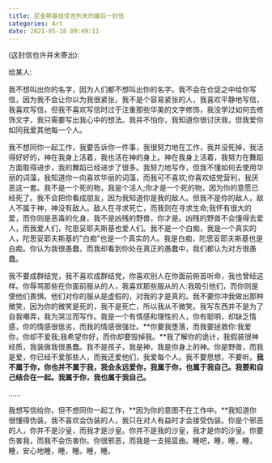 ```yaml
---
title: 尼金斯基给佳吉列夫的最后一封信
categories: Art
date: 2021-05-18 09:49:11
---
```



(这封信也许并未寄出):

给某人:

我不想叫出你的名字，因为人们都不想叫出你的名字。我不会在仓促之中给你写信，因为我不会让你以为我很紧张，我不是个容易紧张的人，我喜欢平静地写信，我喜欢写信，但我不喜欢写信时过于注重那些华美的文字修饰，我没学过如何去修饰文字，我只需要写出我心中的想法。我并不怕你，我知道你很讨厌我，但我爱你如同我爱其他每一个人。

<!--more-->

我不想同你一起工作，我要告诉你一件事，我很努力地在工作，我并没死掉，我活得好好的，神在我身上活着，我也活在神的身上。神在我身上活着，我努力在舞蹈方面取得进步，我的舞蹈已经进步了很多。我努力地写作，但我不懂如何去使用华丽的词藻，我知道你一向喜欢华丽的词藻，而我可不喜欢;你喜欢结党营利，我厌恶这一套。我不是一个死的物，我是个活人;你才是一个死的物，因为你的意愿已经死了。我不会把你看成朋友，因为我知道你是我的敌人。但我不是你的敌人，敌人不属于神，神没有敌人。敌人在寻求死亡，而我则在寻求生命;我怀有很大的爱，而你则是恶毒的化身。我不是凶残的野兽，你才是。凶残的野兽不会懂得去爱人，而我爱人们，陀思妥耶夫斯基也爱人们。我不是一个白痴，我是一个真实的人，陀思妥耶夫斯基的"白痴"也是一个真实的人。我是白痴，陀思妥耶夫斯基也是白痴。你认为我很愚蠢，而我却看到你处在真正的愚蠢中，我们都认为对方很愚蠢。

我不要成群结党，我不喜欢成群结党，你喜欢别人在你面前俯首听命，我也曾经这样。你辱骂那些在你面前服从的人，我喜欢那些服从的人:我吸引他们，而你则是使他们畏惧。他们对你的服从是虚假的，对我的才是真的。我不要你冲我做出那种微笑，因为你的微笑是死的，我不是死亡，所以我从不微笑。我写东西并不是为了自我嘲弄，我为哭泣而写作。我是一个有情感和理性的人，你有聪明，却缺乏情感，你的情感很低劣，而我的情感很强壮。**你要我堕落，而我要拯救你:我爱你，你却不爱我;我希望你好，而你却要毁掉我。**我了解你的诡计，我假装很神经质，我装做我很愚蠢。我不是孩子，我是神，我是你身上的神。你是野兽，而我是爱，你已经不爱那些人，而我还爱他们，我爱每个人。我不要思想，不要听。**我不属于你，你也并不属于我，我会永远爱你，我属于你，也属于我自己。我要和自己结合在一起。我属于你，我也属于我自己。**

……

我想写信给你，但不想同你一起工作，**因为你的意图不在工作中。**我知道你很懂得伪装，我不喜欢会伪装的人，我只在对人有益时才会接受伪装。你是个邪恶的人，你并不是沙皇，而我才是沙皇。你并不是我的沙皇，我才是你的沙皇。你要伤害我，而我不会伤害你。你很邪恶，而我是一支摇篮曲。睡吧，睡，睡，睡，睡，安心地睡，睡，睡。睡，睡。
